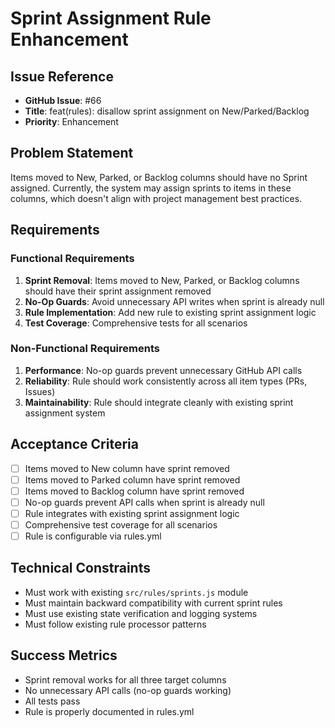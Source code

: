 # Sprint Assignment Rule Enhancement

## Issue Reference
- **GitHub Issue**: #66
- **Title**: feat(rules): disallow sprint assignment on New/Parked/Backlog
- **Priority**: Enhancement

## Problem Statement
Items moved to New, Parked, or Backlog columns should have no Sprint assigned. Currently, the system may assign sprints to items in these columns, which doesn't align with project management best practices.

## Requirements

### Functional Requirements
1. **Sprint Removal**: Items moved to New, Parked, or Backlog columns should have their sprint assignment removed
2. **No-Op Guards**: Avoid unnecessary API writes when sprint is already null
3. **Rule Implementation**: Add new rule to existing sprint assignment logic
4. **Test Coverage**: Comprehensive tests for all scenarios

### Non-Functional Requirements
1. **Performance**: No-op guards prevent unnecessary GitHub API calls
2. **Reliability**: Rule should work consistently across all item types (PRs, Issues)
3. **Maintainability**: Rule should integrate cleanly with existing sprint assignment system

## Acceptance Criteria
- [ ] Items moved to New column have sprint removed
- [ ] Items moved to Parked column have sprint removed
- [ ] Items moved to Backlog column have sprint removed
- [ ] No-op guards prevent API calls when sprint is already null
- [ ] Rule integrates with existing sprint assignment logic
- [ ] Comprehensive test coverage for all scenarios
- [ ] Rule is configurable via rules.yml

## Technical Constraints
- Must work with existing `src/rules/sprints.js` module
- Must maintain backward compatibility with current sprint rules
- Must use existing state verification and logging systems
- Must follow existing rule processor patterns

## Success Metrics
- Sprint removal works for all three target columns
- No unnecessary API calls (no-op guards working)
- All tests pass
- Rule is properly documented in rules.yml

